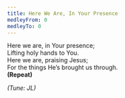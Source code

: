 ```yaml
---
title: Here We Are, In Your Presence
medleyFrom: 0
medleyTo: 0
---
```


Here we are, in Your presence;  
Lifting holy hands to You.  
Here we are, praising Jesus;  
For the things He’s brought us through.  
**(Repeat)**

_(Tune: JL)_
